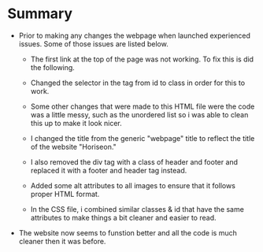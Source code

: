 # Summary

* Prior to making any changes the webpage when launched experienced issues. Some of those issues are listed below.

    * The first link at the top of the page was not working. To fix this is did the following.
    * Changed the selector in the tag from id to class in order for this to work.

    * Some other changes that were made to this HTML file were the code was a little messy, such as the unordered list so i was able to clean this up to make it look nicer.

    * I changed the title from the generic "webpage" title to reflect the title of the website "Horiseon."

    * I also removed the div tag with a class of header and footer and replaced it with a footer and header tag instead.

    * Added some alt attributes to all images to ensure that it follows proper HTML format.

    * In the CSS file, i combined similar classes & id that have the same attributes to make things a bit cleaner and easier to read.

* The website now seems to funstion better and all the code is much cleaner then it was before.